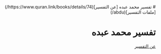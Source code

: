 <div align='right' dir='rtl'>
# تفسير محمد عبده
[عن التفسير](https://www.quran.link/books/details/74/)
[ملفات التفسير](abdu/)

# تفسير محمد عبده
[عن التفسير](https://www.quran.link/books/details/74/)
</div>
